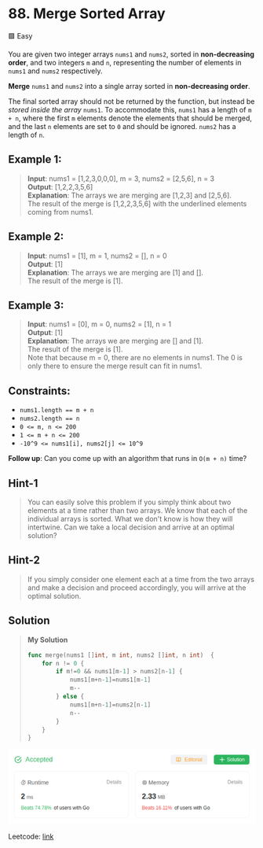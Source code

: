 # 88. Merge Sorted Array
🟩 Easy

You are given two integer arrays `nums1` and `nums2`, sorted in **non-decreasing order**, and two integers `m` and `n`, representing the number of elements in `nums1` and `nums2` respectively.

**Merge** `nums1` and `nums2` into a single array sorted in **non-decreasing order**.

The final sorted array should not be returned by the function, but instead be *stored inside the array* `nums1`. To accommodate this, `nums1` has a length of `m + n`, where the first `m` elements denote the elements that should be merged, and the last `n` elements are set to `0` and should be ignored. `nums2` has a length of `n`.

## Example 1:
> **Input**: nums1 = [1,2,3,0,0,0], m = 3, nums2 = [2,5,6], n = 3 \
> **Output**: [1,2,2,3,5,6] \
> **Explanation**: The arrays we are merging are [1,2,3] and [2,5,6]. \
> The result of the merge is [1,2,2,3,5,6] with the underlined elements coming from nums1.

## Example 2:
> **Input**: nums1 = [1], m = 1, nums2 = [], n = 0 \
> **Output**: [1] \
> **Explanation**: The arrays we are merging are [1] and []. \
> The result of the merge is [1].

## Example 3:
> **Input**: nums1 = [0], m = 0, nums2 = [1], n = 1 \
> **Output**: [1] \
> **Explanation**: The arrays we are merging are [] and [1]. \
> The result of the merge is [1]. \
> Note that because m = 0, there are no elements in nums1. The 0 is only there to ensure the merge result can fit in nums1.

## Constraints:
* `nums1.length == m + n`
* `nums2.length == n`
* `0 <= m, n <= 200`
* `1 <= m + n <= 200`
* `-10^9 <= nums1[i], nums2[j] <= 10^9`

**Follow up**: Can you come up with an algorithm that runs in `O(m + n)` time?

## Hint-1
> You can easily solve this problem if you simply think about two elements at a time rather than two arrays. We know that each of the individual arrays is sorted. What we don't know is how they will intertwine. Can we take a local decision and arrive at an optimal solution?

## Hint-2
> If you simply consider one element each at a time from the two arrays and make a decision and proceed accordingly, you will arrive at the optimal solution.

## Solution
> **My Solution**
> ```go
> func merge(nums1 []int, m int, nums2 []int, n int)  {
>     for n != 0 {
>         if m!=0 && nums1[m-1] > nums2[n-1] {
>             nums1[m+n-1]=nums1[m-1]
>             m--
>         } else {
>             nums1[m+n-1]=nums2[n-1]
>             n--
>         }
>     }
> }
> ```

![result](88.png)

Leetcode: [link](https://leetcode.com/problems/merge-sorted-array/description/)